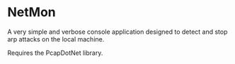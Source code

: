 # NetMon
A very simple and verbose console application designed to detect and stop arp attacks on the local machine.

Requires the PcapDotNet library.